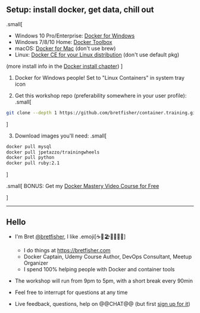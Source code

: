 ## Setup: install docker, get data, chill out

.small[
* Windows 10 Pro/Enterprise: [Docker for Windows](https://store.docker.com/editions/community/docker-ce-desktop-windows)
* Windows 7/8/10 Home: [Docker Toolbox](https://docs.docker.com/toolbox/toolbox_install_windows)
* macOS: [Docker for Mac](https://store.docker.com/editions/community/docker-ce-desktop-mac) (don't use brew)
* Linux: [Docker CE for your Linux distribution](https://store.docker.com/search?offering=community&operating_system=linux&q=&type=edition) (don't use default pkg)

(more install info in the [Docker install chapter](#toc-installing-docker))
]

1. Docker for Windows people! Set to "Linux Containers" in system tray icon

2. Get this workshop repo (preferability somewhere in your user profile): 
.small[
```bash
git clone --depth 1 https://github.com/bretfisher/container.training.git
```
]

3. Download images you'll need:
.small[
```bash
docker pull mysql
docker pull jpetazzo/trainingwheels
docker pull python
docker pull ruby:2.1
```
]

.small[
  BONUS: Get my [Docker Mastery Video Course for Free](https://www.udemy.com/docker-mastery/?couponCode=VELOCITYLON18)
  
]

---

## Hello

 - I'm Bret [@bretfisher](https://twitter.com/bretfisher), I like .emoji[☕🥂🏖️🥃🏋️‍♂️🐳]
   - I do things at https://bretfisher.com
   - Docker Captain, Udemy Course Author, DevOps Consultant, Meetup Organizer
   - I spend 100% helping people with Docker and container tools

- The workshop will run from 9pm to 5pm, with a short break every 90min

- Feel free to interrupt for questions at any time

- Live feedback, questions, help on @@CHAT@@ (but first [sign up for it](https://dockermasterychat.herokuapp.com))
